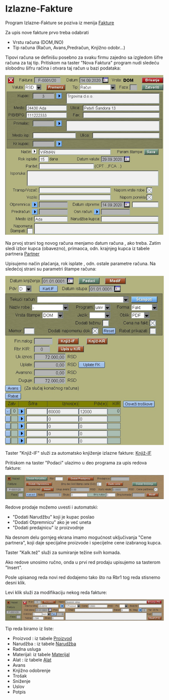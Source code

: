 # Izlazne-Fakture

Program Izlazne-Fakture se poziva iz menija [Fakture](../f0_sr.md)


Za upis  nove fakture prvo treba odabrati 

- Vrstu računa (DOM,INO)
- Tip računa (Račun, Avans,Predračun, Knjižno odobr...)

Tipovi računa se definišu posebno za svaku firmu zajedno sa 
izgledom šifre računa za taj tip.
Pritiskom na taster "Nova Faktura" program nudi sledeću slobodnu šifru račina i otvara taj račun u bazi podataka:

![Image](fakt001.jpg)

Na prvoj strani tog novog računa menjamo datum računa , ako treba. Zatim sledi izbor kupca (obavezno), primaoca, odn. krajnjeg kupca iz tabele partnera [Partner](../mk308_sr/mk308_sr.md)

Upisujemo način plaćanja, rok isplate , odn. ostale parametre računa.
Na sledećoj strani su parametri štampe računa:

![Image](fakt002.jpg)

Taster "Knjiž-IF" služi za automatsko knjiženje izlazne fakture: 
[Knjiž-IF](knjiz_if_sr.md)

Pritiskom na taster "Podaci" ulazimo u deo programa za upis redova fakture:

![Image](fakt003.jpg)

Redove prodaje možemo uvesti i automatski:

- "Dodati Narudžbu" koji je kupac poslao
- "Dodati Otpremnicu" ako je već uneta
- "Dodati predajnicu" iz proizvodnje

Na desnom delu gornjeg ekrana imamo mogućnost uključivanja "Cene partnera",
koji daje specijalne proizvode i specijelne cene izabranog kupca.

Taster "Kalk.tež" služi za sumiranje težine svih komada.

Ako redove unosimo ručno, onda u prvi red prodaju upisujemo sa tasterom "Insert".

Posle upisanog reda novi red dodajemo tako što na Rbr1 tog reda stisnemo desni klik.

Levi klik služi za modifikaciju nekog reda fakture:

![Image](fakt004.jpg)

Tip reda biramo iz liste:
- Proizvod : iz tabele [Proizvod](../../m_sr/mk003_sr/mk003_sr.md)
- Narudžba : iz tabele [Narudžba](../../p1_sr/pr004_sr/pr004_sr.md)
- Radna usluga
- Materijal: iz tabele [Materijal](../../m_sr/mk002_sr/mk002_sr.md)
- Alat : iz tabele [Alat](../../m_sr/mk001_sr/mk001_sr.md)
- Avans
- Knjižno odobrenje
- Trošak
- Sniženje 
- Uslov
- Potpis
